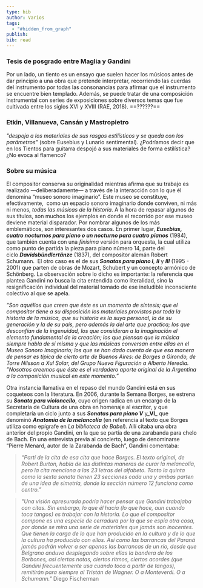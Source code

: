 ```yaml
---
type: bib
author: Varios
tags:
  - "#hidden_from_graph"
publish: 
bib: read
---
```

### Tesis de posgrado entre Maglia y Gandini
Por un lado, un tiento es un ensayo que suelen hacer los músicos antes de dar principio a una obra que pretende interpretar, recorriendo las cuerdas del instrumento por todas las consonancias para afirmar que el instrumento se encuentre bien templado. Además, se puede tratar de una composición instrumental con series de exposiciones sobre diversos temas que fue cultivada entre los siglos XVI y XVIII (RAE, 2018). ==??????==

### Etkin, Villanueva, Cansán y Mastropietro
*"despoja a los materiales de sus rasgos estilísticos y se queda con los parámetros"* (sobre Eusebius y Lunario sentimental). ¿Podríamos decir que en los Tientos para guitarra despojó a sus materiales de forma estilística? ¿No evoca al flamenco?

### Sobre su música
El compositor conserva su originalidad mientras afirma que su trabajo es realizado —deliberadamente— a través de la interacción con lo que él denomina “museo sonoro imaginario”. Este museo se constituye, efectivamente,  como un espacio sonoro imaginario donde conviven, ni más ni menos, _todas las músicas de la historia_. A la hora de repasar algunos de sus títulos, son muchos los ejemplos en donde el recorrido por ese museo deviene material disparador. Por nombrar algunos de los más emblemáticos, son interesantes dos casos. En primer lugar, **_Eusebius, cuatro nocturnos para piano o un nocturno para cuatro pianos_** (1984), que también cuenta con una _finísima_ versión para orquesta, la cual utiliza como punto de partida la pieza para piano número 14, parte del ciclo **_Davidsbündlertänze_** (1837), del compositor alemán Robert Schumann.  El otro caso es el de sus **_Sonatas para piano I_**_, **II**_ y **_III_** (1995 - 2001) que parten de obras de Mozart, Schubert y un concepto armónico de Schönberg. La observación sobre lo dicho es importante: la referencia que plantea Gandini no busca la cita entendida como literalidad, sino la resignificación individual del material tomado de ese ineludible inconsciente colectivo al que se apela.

*“Son aquéllos que creen que éste es un momento de síntesis; que el compositor tiene a su disposición los materiales provistos por toda la historia de la música, que su historia es la suya personal, la de su generación y la de su país, pero además la del arte que practica; los que desconfían de la ingenuidad, los que consideran a la imaginación el elemento fundamental de la creación; los que piensan que la música siempre habla de sí misma y que las músicas conversan entre ellas en el Museo Sonoro Imaginario; los que se han dado cuenta de que esa manera de pensar es típica de cierto arte de Buenos Aires: de Borges a Girondo, de Torre Nilsson a Xul Solar, del Grupo Nueva Figuración a Alberto Heredia.  
”Nosotros creemos que éste es el verdadero aporte original de la Argentina a la composición musical en este momento.”*

Otra instancia llamativa en el repaso del mundo Gandini está en sus coqueteos con la literatura. En 2006, durante la Semana Borges, se estrena su **_Sonata para violoncello_**, cuyo origen radica en un encargo de la Secretaría de Cultura de una obra en homenaje al escritor, y que completaría un ciclo junto a sus **_Sonatas para piano V_** y_**VI**_ que denominó **_Anatomía de la melancolía_** (en referencia al texto que Borges utiliza como epígrafe en _La biblioteca de Babel_). Allí citaba una obra anterior del propio Gandini, en la que se partía de una zarabanda para chelo de Bach. En una entrevista previa al concierto, luego de denominarse “Pierre Menard, autor de la Zarabanda de Bach”, Gandini comentaba:

> *“Partí de la cita de esa cita que hace Borges. El texto original, de Robert Burton, habla de las distintas maneras de curar la melancolía, pero la cita menciona a las 23 letras del alfabeto. Tanto la quinta como la sexta sonata tienen 23 secciones cada una y ambas parten de una idea de simetría, donde la sección número 12 funciona como centro.”*

> *"Una visión apresurada podría hacer pensar que Gandini trabajaba con citas. Sin embargo, lo que él hacía (lo que hace, aun cuando toca tangos) es trabajar con la historia. Lo que el compositor compone es una especie de cerradura por la que se espía otra cosa, por donde se mira una serie de materiales que jamás son inocentes. Que tienen la carga de lo que han producido en la cultura y de lo que la cultura ha producido con ellos. Así como las barrancas del Paraná jamás podrán volver a ser apenas las barrancas de un río, desde que Belgrano anduvo desplegando sobre ellas la bandera de los Borbones, así ciertas notas, ciertos ritmos, ciertos acordes (que Gandini frecuentemente usa cuando toca a partir de tangos), remitirán para siempre al Tristán de Wagner. O a Monteverdi. O a Schumann."* Diego Fischerman
